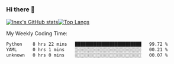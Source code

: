 ### Hi there 👋
[![lnex's GitHub stats](https://github-readme-stats.vercel.app/api?username=lnexenl&count_private=true&show_icons=true)](https://github.com/anuraghazra/github-readme-stats)[![Top Langs](https://github-readme-stats.vercel.app/api/top-langs/?username=lnexenl&layout=compact&langs_count=8&exclude_repo=32-bit-MIPS-CPU)](https://github.com/anuraghazra/github-readme-stats)

My Weekly Coding Time:
<!--START_SECTION:waka-->

```txt
Python    8 hrs 22 mins   █████████████████████████   99.72 %
YAML      0 hrs 1 mins    ░░░░░░░░░░░░░░░░░░░░░░░░░   00.21 %
unknown   0 hrs 0 mins    ░░░░░░░░░░░░░░░░░░░░░░░░░   00.07 %
```

<!--END_SECTION:waka-->
